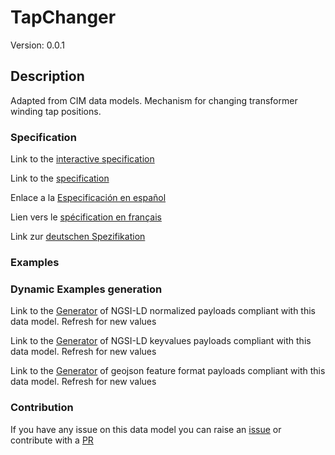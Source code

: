 # TapChanger
Version: 0.0.1

## Description 

Adapted from CIM data models. Mechanism for changing transformer winding tap positions.
### Specification

Link to the [interactive specification](https://swagger.lab.fiware.org/?url=https://github.com/smart-data-models/dataModel.EnergyCIM/blob/master/TapChanger/swagger.yaml)

Link to the [specification](https://github.com/smart-data-models/dataModel.EnergyCIM/blob/master/TapChanger/doc/spec.md)

Enlace a la [Especificación en español](https://github.com/smart-data-models/dataModel.EnergyCIM/blob/master/TapChanger/doc/spec_ES.md)

Lien vers le [spécification en français](https://github.com/smart-data-models/dataModel.EnergyCIM/blob/master/TapChanger/doc/spec_FR.md)

Link zur [deutschen Spezifikation](https://github.com/smart-data-models/dataModel.EnergyCIM/blob/master/TapChanger/doc/spec_DE.md)
### Examples
### Dynamic Examples generation

Link to the [Generator](https://smartdatamodels.org/extra/ngsi-ld_generator.php?schemaUrl=https://raw.githubusercontent.com/smart-data-models/dataModel.EnergyCIM/master/TapChanger/schema.json&email=info@smartdatamodels.org) of NGSI-LD normalized payloads compliant with this data model. Refresh for new values

Link to the [Generator](https://smartdatamodels.org/extra/ngsi-ld_generator_keyvalues.php?schemaUrl=https://raw.githubusercontent.com/smart-data-models/dataModel.EnergyCIM/master/TapChanger/schema.json&email=info@smartdatamodels.org) of NGSI-LD keyvalues payloads compliant with this data model. Refresh for new values

Link to the [Generator](https://smartdatamodels.org/extra/geojson_features_generator_v1.0.php?schemaUrl=https://raw.githubusercontent.com/smart-data-models/dataModel.EnergyCIM/master/TapChanger/schema.json&email=info@smartdatamodels.org) of geojson feature format payloads compliant with this data model. Refresh for new values
### Contribution

 If you have any issue on this data model you can raise an [issue](https://github.com/smart-data-models/dataModel.EnergyCIM/issues)  or contribute with a [PR](https://github.com/smart-data-models/dataModel.EnergyCIM/pulls)